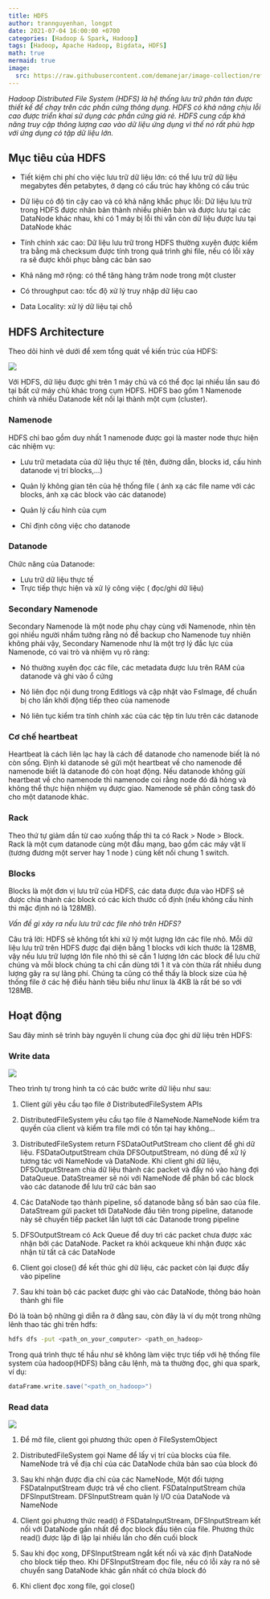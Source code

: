 ```yaml
---
title: HDFS 
author: trannguyenhan, longpt
date: 2021-07-04 16:00:00 +0700
categories: [Hadoop & Spark, Hadoop]
tags: [Hadoop, Apache Hadoop, Bigdata, HDFS]
math: true
mermaid: true
image:
  src: https://raw.githubusercontent.com/demanejar/image-collection/refs/heads/main/HadoopEcosystem/hdfs_archi.jpg
---
```


*Hadoop Distributed File System (HDFS) là hệ thống lưu trữ phân tán được thiết kế để chạy trên các phần cứng thông dụng. HDFS có khả năng chịu lỗi cao được triển khai sử dụng các phần cứng giá rẻ. HDFS cung cấp khả năng truy cập thông lượng cao vào dữ liệu ứng dụng vì thế nó rất phù hợp với ứng dụng có tập dữ liệu lớn.*

## Mục tiêu của HDFS

- Tiết kiệm chi phí cho việc lưu trữ dữ liệu lớn: có thể lưu trữ dữ liệu megabytes đến petabytes, ở dạng có cấu trúc hay không có cấu trúc

- Dữ liệu có độ tin cậy cao và có khả năng khắc phục lỗi: Dữ liệu lưu trữ trong HDFS được nhân bản thành nhiều phiên bản và được lưu tại các DataNode khác nhau, khi có 1 máy bị lỗi thì vẫn còn dữ liệu được lưu tại DataNode khác

- Tính chính xác cao: Dữ liệu lưu trữ trong HDFS thường xuyên được kiểm tra bằng mã checksum được tính trong quá trình ghi file, nếu có lỗi xảy ra sẽ được khôi phục bằng các bản sao

- Khả năng mở rộng: có thể tăng hàng trăm node trong một cluster

- Có throughput cao: tốc độ xử lý truy nhập dữ liệu cao

- Data Locality: xử lý dữ liệu tại chỗ


## HDFS Architecture 

Theo dõi hình vẽ dưới để xem tổng quát về kiến trúc của HDFS:

![](https://raw.githubusercontent.com/demanejar/image-collection/refs/heads/main/HadoopEcosystem/hdfs_archi.jpg)

Với HDFS, dữ liệu được ghi trên 1 máy chủ và có thể đọc lại nhiều lần sau đó tại bất cứ máy chủ khác trong cụm HDFS. HDFS bao gồm 1 Namenode chính và nhiều Datanode kết nối lại thành một cụm (cluster).

### Namenode 

HDFS chỉ bao gồm duy nhất 1 namenode được gọi là master node thực hiện các nhiệm vụ: 

- Lưu trữ metadata của dữ liệu thực tế (tên, đường dẫn, blocks id, cấu hình datanode vị trí blocks,...)

- Quản lý không gian tên của hệ thống file ( ánh xạ các file name với các blocks, ánh xạ các block vào các datanode)

- Quản lý cấu hình của cụm

- Chỉ định công việc cho datanode

### Datanode

Chức năng của Datanode:

- Lưu trữ dữ liệu thực tế
- Trực tiếp thực hiện và xử lý công việc ( đọc/ghi dữ liệu)

### Secondary Namenode

Secondary Namenode là một node phụ chạy cùng với Namenode, nhìn tên gọi nhiều người nhầm tưởng rằng nó để backup cho Namenode tuy nhiên không phải vậy, Secondary Namenode như là một trợ lý đắc lực của Namenode, có vai trò và nhiệm vụ rõ ràng:

- Nó thường xuyên đọc các file, các metadata được lưu trên RAM của datanode và ghi vào ổ cứng

- Nó liên đọc nội dung trong Editlogs và cập nhật vào FsImage, để chuẩn bị cho lần khởi động tiếp theo của namenode

- Nó liên tục kiểm tra tính chính xác của các tệp tin lưu trên các datanode

### Cơ chế heartbeat

Heartbeat là cách liên lạc hay là cách để datanode cho namenode biết là nó còn sống. Định kì datanode sẽ gửi một heartbeat về cho namenode để namenode biết là datanode đó còn hoạt động. Nếu datanode không gửi heartbeat về cho namenode thì namenode coi rằng node đó đã hỏng và không thể thực hiện nhiệm vụ được giao. Namenode sẽ phân công task đó cho một datanode khác.

### Rack

Theo thứ tự giảm dần từ cao xuống thấp thì ta có Rack > Node > Block. Rack là một cụm datanode cùng một đầu mạng, bao gồm các máy vật lí (tương đương một server hay 1 node ) cùng kết nối chung 1 switch.

### Blocks

Blocks là một đơn vị lưu trữ của HDFS, các data được đưa vào HDFS sẽ được chia thành các block có các kích thước cố định (nếu không cấu hình thì mặc định nó là 128MB).

_Vấn đề gì xảy ra nếu lưu trữ các file nhỏ trên HDFS?_

Câu trả lời: HDFS sẽ không tốt khi xử lý một lượng lớn các file nhỏ. Mỗi dữ liệu lưu trữ trên HDFS được đại diện bằng 1 blocks với kích thước là 128MB, vậy nếu lưu trữ lượng lớn file nhỏ thì sẽ cần 1 lượng lớn các block để lưu chữ chúng và mỗi block chúng ta chỉ cần dùng tới 1 ít và còn thừa rất nhiều dung lượng gây ra sự lãng phí. Chúng ta cũng có thể thấy là block size của hệ thống file ở các hệ điều hành tiêu biểu như linux là 4KB là rất bé so với 128MB.

## Hoạt động 

Sau đây mình sẽ trình bày nguyên lí chung của đọc ghi dữ liệu trên HDFS:

### Write data 

![](https://raw.githubusercontent.com/demanejar/image-collection/main/HDFS/writedata.png)

Theo trình tự trong hình ta có các bước write dữ liệu như sau: 
1. Client gửi yêu cầu tạo file ở DistributedFileSystem APIs

2. DistributedFileSystem yêu cầu tạo file ở NameNode.NameNode kiểm tra quyền của client và kiểm tra file mới có tồn tại hay không...

3. DistributedFileSystem return FSDataOutPutStream cho client để ghi dữ liệu. FSDataOutputStream chứa DFSOutputStream, nó dùng để xử lý tương tác với NameNode và DataNode. Khi client ghi dữ liệu, DFSOutputStream chia dữ liệu thành các packet và đẩy nó vào hàng đợi DataQueue. DataStreamer sẽ nói với NameNode để phân bổ các block vào các datanode để lưu trữ các bản sao

4. Các DataNode tạo thành pipeline, số datanode bằng số bản sao của file.  DataStream gửi packet tới DataNode đầu tiên trong pipeline, datanode này sẽ chuyển tiếp packet lần lượt tới các Datanode trong pipeline

5. DFSOutputStream có Ack Queue để duy trì các packet chưa được xác nhận bởi các DataNode. Packet ra khỏi  ackqueue khi nhận được xác nhận từ tất cả các DataNode

6. Client gọi close() để kết thúc ghi dữ liệu, các packet còn lại được đẩy vào pipeline

7. Sau khi toàn bộ các packet được ghi vào các DataNode, thông báo hoàn thành ghi file

Đó là toàn bộ những gì diễn ra ở đằng sau, còn đây là ví dụ một trong những lênh thao tác ghi trên hdfs:

```bash
hdfs dfs -put <path_on_your_computer> <path_on_hadoop> 
```

Trong quá trình thực tế hầu như sẽ không làm việc trực tiếp với hệ thống file system của hadoop(HDFS) bằng câu lệnh, mà ta thường đọc, ghi qua spark, ví dụ:

```scala
dataFrame.write.save("<path_on_hadoop>")
```

### Read data 

![](https://raw.githubusercontent.com/demanejar/image-collection/main/HDFS/readdata.png)

1. Để mở file, client gọi phương thức open ở FileSystemObject

2. DistributedFileSystem gọi Name để lấy vị trí của blocks của file. NameNode trả về địa chỉ của các DataNode chứa bản sao của block đó

3. Sau khi nhận được địa chỉ của các NameNode, Một đối tượng FSDataInputStream được trả về cho client. FSDataInputStream chứa DFSInputStream. DFSInputStream quản lý I/O của DataNode và NameNode

4. Client gọi phương thức read() ở FSDataInputStream, DFSInputStream kết nối với DataNode gần nhất để đọc block đầu tiên của file. Phương thức read() được lặp đi lặp lại nhiều lần cho đến cuối block

5. Sau khi đọc xong, DFSInputStream ngắt kết nối và xác định DataNode cho block tiếp theo. Khi DFSInputStream đọc file, nếu có lỗi xảy ra nó sẽ chuyển sang DataNode khác gần nhất có chứa block đó

7. Khi client đọc xong file, gọi close()
